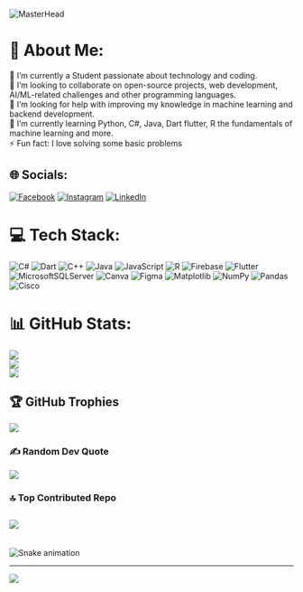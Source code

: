 ![MasterHead](https://user-images.githubusercontent.com/31365698/215766037-54403913-12c6-48a2-a58a-6090e1ea9f19.gif)
# 💫 About Me:
🔭 I’m currently a Student passionate about technology and coding.<br>👯 I’m looking to collaborate on open-source projects, web development, AI/ML-related challenges and other programming languages.<br>🤝 I’m looking for help with improving my knowledge in machine learning and backend development.<br>🌱 I’m currently learning Python, C#, Java, Dart flutter, R the fundamentals of machine learning and more.<br>⚡ Fun fact: I love solving some basic problems


## 🌐 Socials:
[![Facebook](https://img.shields.io/badge/Facebook-%231877F2.svg?logo=Facebook&logoColor=white)](https://www.facebook.com/people/%D0%90%D0%BD%D0%B4%D1%80%D0%B5%D0%B9-%D0%9A%D1%83%D0%B7%D0%BD%D0%B5%D1%86%D0%BE%D0%B2/pfbid0nJj48ApvcpFtL1t5wpWcr71QLKTbrb6D2yHtLNfyVFkkvRMejAzz21TPAaoX1W8Kl/?mibextid=ZbWKwL) [![Instagram](https://img.shields.io/badge/Instagram-%23E4405F.svg?logo=Instagram&logoColor=white)](https://www.instagram.com/luai.m1) [![LinkedIn](https://img.shields.io/badge/LinkedIn-%230077B5.svg?logo=linkedin&logoColor=white)](https://www.linkedin.com/in/luaiMohammed/) 

# 💻 Tech Stack:
![C#](https://img.shields.io/badge/c%23-%23239120.svg?style=plastic&logo=csharp&logoColor=white) ![Dart](https://img.shields.io/badge/dart-%230175C2.svg?style=plastic&logo=dart&logoColor=white) ![C++](https://img.shields.io/badge/c++-%2300599C.svg?style=plastic&logo=c%2B%2B&logoColor=white) ![Java](https://img.shields.io/badge/java-%23ED8B00.svg?style=plastic&logo=openjdk&logoColor=white) ![JavaScript](https://img.shields.io/badge/javascript-%23323330.svg?style=plastic&logo=javascript&logoColor=%23F7DF1E) ![R](https://img.shields.io/badge/r-%23276DC3.svg?style=plastic&logo=r&logoColor=white) ![Firebase](https://img.shields.io/badge/firebase-%23039BE5.svg?style=plastic&logo=firebase) ![Flutter](https://img.shields.io/badge/Flutter-%2302569B.svg?style=plastic&logo=Flutter&logoColor=white) ![MicrosoftSQLServer](https://img.shields.io/badge/Microsoft%20SQL%20Server-CC2927?style=plastic&logo=microsoft%20sql%20server&logoColor=white) ![Canva](https://img.shields.io/badge/Canva-%2300C4CC.svg?style=plastic&logo=Canva&logoColor=white) ![Figma](https://img.shields.io/badge/figma-%23F24E1E.svg?style=plastic&logo=figma&logoColor=white) ![Matplotlib](https://img.shields.io/badge/Matplotlib-%23ffffff.svg?style=plastic&logo=Matplotlib&logoColor=black) ![NumPy](https://img.shields.io/badge/numpy-%23013243.svg?style=plastic&logo=numpy&logoColor=white) ![Pandas](https://img.shields.io/badge/pandas-%23150458.svg?style=plastic&logo=pandas&logoColor=white) ![Cisco](https://img.shields.io/badge/cisco-%23049fd9.svg?style=plastic&logo=cisco&logoColor=black)
# 📊 GitHub Stats:
![](https://github-readme-stats.vercel.app/api?username=Luaim&theme=default_repocard&hide_border=false&include_all_commits=true&count_private=true)<br/>
![](https://github-readme-streak-stats.herokuapp.com/?user=Luaim&theme=default_repocard&hide_border=false)<br/>
![](https://github-readme-stats.vercel.app/api/top-langs/?username=Luaim&theme=default_repocard&hide_border=false&include_all_commits=true&count_private=true&layout=compact)

## 🏆 GitHub Trophies
![](https://github-profile-trophy.vercel.app/?username=Luaim&theme=radical&no-frame=false&no-bg=true&margin-w=4)

### ✍️ Random Dev Quote
![](https://quotes-github-readme.vercel.app/api?type=vetical&theme=gruvbox)

### 🔝 Top Contributed Repo
![](https://github-contributor-stats.vercel.app/api?username=Luaim&limit=5&theme=default_repocard&combine_all_yearly_contributions=true)
---

<br clear="both">

<img src="https://raw.githubusercontent.com/Luaim/Luaim/output/snake.svg" alt="Snake animation" />

---
[![](https://visitcount.itsvg.in/api?id=Luaim&icon=0&color=0)](https://visitcount.itsvg.in)


